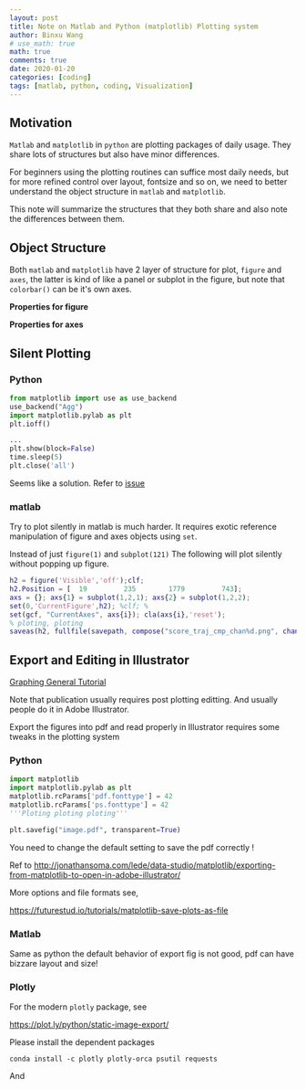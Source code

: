 ```yaml
---
layout: post
title: Note on Matlab and Python (matplotlib) Plotting system 
author: Binxu Wang
# use_math: true
math: true
comments: true
date: 2020-01-20
categories: [coding]
tags: [matlab, python, coding, Visualization]
---
```


## Motivation

`Matlab`  and `matplotlib` in `python` are plotting packages of daily usage. They share lots of structures but also have minor differences. 

For beginners using the plotting routines can suffice most daily needs, but for more refined control over layout, fontsize and so on, we need to better understand the object structure in `matlab` and `matplotlib`. 

This note will summarize the structures that they both share and also note the differences between them. 

## Object Structure

Both `matlab` and `matplotlib` have 2 layer of structure for plot, `figure` and `axes`, the latter is kind of like a panel or subplot in the figure, but note that `colorbar()` can be it's own axes. 

**Properties for figure**



**Properties for axes**



## Silent Plotting



### Python

```python
from matplotlib import use as use_backend
use_backend("Agg")
import matplotlib.pylab as plt
plt.ioff()

...
plt.show(block=False)
time.sleep(5)
plt.close('all')
```

Seems like a solution. Refer to [issue](https://github.com/matplotlib/matplotlib/issues/8560)

### matlab

Try to plot silently in matlab is much harder. It requires exotic reference manipulation of figure and axes objects using `set`. 

Instead of just `figure(1)` and `subplot(121)` The following will plot silently without popping up figure. 

```matlab
h2 = figure('Visible','off');clf; 
h2.Position = [  19         235        1779         743];
axs = {}; axs{1} = subplot(1,2,1); axs{2} = subplot(1,2,2);
set(0,'CurrentFigure',h2); %clf; %
set(gcf, "CurrentAxes", axs{i}); cla(axs{i},'reset'); 
% ploting, ploting
saveas(h2, fullfile(savepath, compose("score_traj_cmp_chan%d.png", channel_j)))
```



## Export and Editing in Illustrator



[Graphing General Tutorial](https://www.blakeporterneuro.com/wp-content/uploads/2019/04/Graphing-and-Inkscape_webSafe.pdf)

Note that publication usually requires post plotting editting. And usually people do it in Adobe Illustrator. 

Export the figures into pdf and read properly in Illustrator requires some tweaks in the plotting system 

### **Python**

```python
import matplotlib
import matplotlib.pylab as plt
matplotlib.rcParams['pdf.fonttype'] = 42
matplotlib.rcParams['ps.fonttype'] = 42
'''Ploting ploting ploting'''

plt.savefig("image.pdf", transparent=True)
```

You need to change the default setting to save the pdf correctly ! 

Ref to http://jonathansoma.com/lede/data-studio/matplotlib/exporting-from-matplotlib-to-open-in-adobe-illustrator/

More options and file formats see, 

https://futurestud.io/tutorials/matplotlib-save-plots-as-file



### **Matlab**

Same as python the default behavior of export fig is not good, pdf can have bizzare layout and size! 

### Plotly

For the modern `plotly` package, see 

https://plot.ly/python/static-image-export/

Please install the dependent packages 

`conda install -c plotly plotly-orca psutil requests`

And 